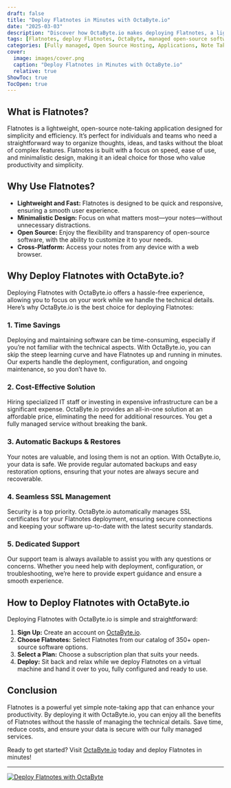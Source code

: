 ```yaml
---
draft: false
title: "Deploy Flatnotes in Minutes with OctaByte.io"
date: "2025-03-03"
description: "Discover how OctaByte.io makes deploying Flatnotes, a lightweight and efficient note-taking app, effortless. Save time, reduce costs, and enjoy fully managed services with automatic backups, SSL management, and expert support."
tags: [Flatnotes, deploy Flatnotes, OctaByte, managed open-source software, note-taking app, automatic backups, SSL management, cost-effective software deployment, managed IT services, open-source software hosting]
categories: [Fully managed, Open Source Hosting, Applications, Note Taking]
cover:
  image: images/cover.png
  caption: "Deploy Flatnotes in Minutes with OctaByte.io"
  relative: true
ShowToc: true
TocOpen: true
---
```



## What is Flatnotes?

Flatnotes is a lightweight, open-source note-taking application designed for simplicity and efficiency. It’s perfect for individuals and teams who need a straightforward way to organize thoughts, ideas, and tasks without the bloat of complex features. Flatnotes is built with a focus on speed, ease of use, and minimalistic design, making it an ideal choice for those who value productivity and simplicity.

## Why Use Flatnotes?

- **Lightweight and Fast:** Flatnotes is designed to be quick and responsive, ensuring a smooth user experience.
- **Minimalistic Design:** Focus on what matters most—your notes—without unnecessary distractions.
- **Open Source:** Enjoy the flexibility and transparency of open-source software, with the ability to customize it to your needs.
- **Cross-Platform:** Access your notes from any device with a web browser.

## Why Deploy Flatnotes with OctaByte.io?

Deploying Flatnotes with OctaByte.io offers a hassle-free experience, allowing you to focus on your work while we handle the technical details. Here’s why OctaByte.io is the best choice for deploying Flatnotes:

### 1. **Time Savings**
Deploying and maintaining software can be time-consuming, especially if you’re not familiar with the technical aspects. With OctaByte.io, you can skip the steep learning curve and have Flatnotes up and running in minutes. Our experts handle the deployment, configuration, and ongoing maintenance, so you don’t have to.

### 2. **Cost-Effective Solution**
Hiring specialized IT staff or investing in expensive infrastructure can be a significant expense. OctaByte.io provides an all-in-one solution at an affordable price, eliminating the need for additional resources. You get a fully managed service without breaking the bank.

### 3. **Automatic Backups & Restores**
Your notes are valuable, and losing them is not an option. With OctaByte.io, your data is safe. We provide regular automated backups and easy restoration options, ensuring that your notes are always secure and recoverable.

### 4. **Seamless SSL Management**
Security is a top priority. OctaByte.io automatically manages SSL certificates for your Flatnotes deployment, ensuring secure connections and keeping your software up-to-date with the latest security standards.

### 5. **Dedicated Support**
Our support team is always available to assist you with any questions or concerns. Whether you need help with deployment, configuration, or troubleshooting, we’re here to provide expert guidance and ensure a smooth experience.

## How to Deploy Flatnotes with OctaByte.io

Deploying Flatnotes with OctaByte.io is simple and straightforward:

1. **Sign Up:** Create an account on [OctaByte.io](https://octabyte.io).
2. **Choose Flatnotes:** Select Flatnotes from our catalog of 350+ open-source software options.
3. **Select a Plan:** Choose a subscription plan that suits your needs.
4. **Deploy:** Sit back and relax while we deploy Flatnotes on a virtual machine and hand it over to you, fully configured and ready to use.

## Conclusion

Flatnotes is a powerful yet simple note-taking app that can enhance your productivity. By deploying it with OctaByte.io, you can enjoy all the benefits of Flatnotes without the hassle of managing the technical details. Save time, reduce costs, and ensure your data is secure with our fully managed services.

Ready to get started? Visit [OctaByte.io](https://octabyte.io) today and deploy Flatnotes in minutes!

---

[![Deploy Flatnotes with OctaByte](/images/deploy-on-octabyte.png)](https://octabyte.io/fully-managed-open-source-services/applications/note-taking/flatnotes)